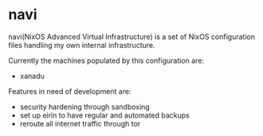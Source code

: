 navi
=====
navi(NixOS Advanced Virtual Infrastructure) is a set of NixOS configuration
files handling my own internal infrastructure. 

Currently the machines populated by this configuration are:

* xanadu


Features in need of development are:
* security hardening through sandboxing 
* set up eirin to have regular and automated backups
* reroute all internet traffic through tor
